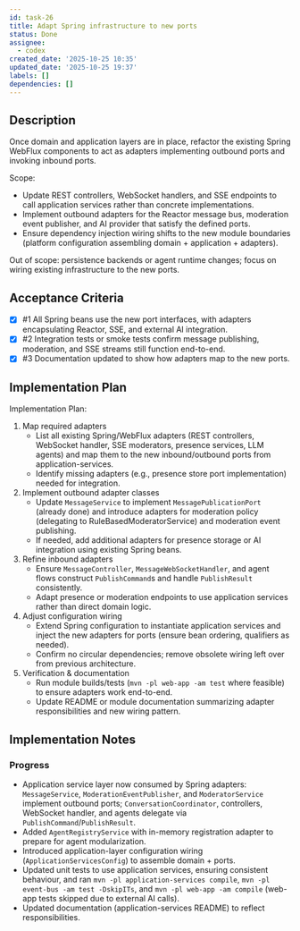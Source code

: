 ```yaml
---
id: task-26
title: Adapt Spring infrastructure to new ports
status: Done
assignee:
  - codex
created_date: '2025-10-25 10:35'
updated_date: '2025-10-25 19:37'
labels: []
dependencies: []
---
```


## Description

<!-- SECTION:DESCRIPTION:BEGIN -->
Once domain and application layers are in place, refactor the existing Spring WebFlux components to act as adapters implementing outbound ports and invoking inbound ports.

Scope:
- Update REST controllers, WebSocket handlers, and SSE endpoints to call application services rather than concrete implementations.
- Implement outbound adapters for the Reactor message bus, moderation event publisher, and AI provider that satisfy the defined ports.
- Ensure dependency injection wiring shifts to the new module boundaries (platform configuration assembling domain + application + adapters).

Out of scope: persistence backends or agent runtime changes; focus on wiring existing infrastructure to the new ports.
<!-- SECTION:DESCRIPTION:END -->

## Acceptance Criteria
<!-- AC:BEGIN -->
- [x] #1 All Spring beans use the new port interfaces, with adapters encapsulating Reactor, SSE, and external AI integration.
- [x] #2 Integration tests or smoke tests confirm message publishing, moderation, and SSE streams still function end-to-end.
- [x] #3 Documentation updated to show how adapters map to the new ports.
<!-- AC:END -->

## Implementation Plan

<!-- SECTION:PLAN:BEGIN -->
Implementation Plan:
1. Map required adapters
   - List all existing Spring/WebFlux adapters (REST controllers, WebSocket handler, SSE moderators, presence services, LLM agents) and map them to the new inbound/outbound ports from application-services.
   - Identify missing adapters (e.g., presence store port implementation) needed for integration.
2. Implement outbound adapter classes
   - Update `MessageService` to implement `MessagePublicationPort` (already done) and introduce adapters for moderation policy (delegating to RuleBasedModeratorService) and moderation event publishing.
   - If needed, add additional adapters for presence storage or AI integration using existing Spring beans.
3. Refine inbound adapters
   - Ensure `MessageController`, `MessageWebSocketHandler`, and agent flows construct `PublishCommand`s and handle `PublishResult` consistently.
   - Adapt presence or moderation endpoints to use application services rather than direct domain logic.
4. Adjust configuration wiring
   - Extend Spring configuration to instantiate application services and inject the new adapters for ports (ensure bean ordering, qualifiers as needed).
   - Confirm no circular dependencies; remove obsolete wiring left over from previous architecture.
5. Verification & documentation
   - Run module builds/tests (`mvn -pl web-app -am test` where feasible) to ensure adapters work end-to-end.
   - Update README or module documentation summarizing adapter responsibilities and new wiring pattern.
<!-- SECTION:PLAN:END -->

## Implementation Notes

<!-- SECTION:NOTES:BEGIN -->
### Progress
- Application service layer now consumed by Spring adapters: `MessageService`, `ModerationEventPublisher`, and `ModeratorService` implement outbound ports; `ConversationCoordinator`, controllers, WebSocket handler, and agents delegate via `PublishCommand`/`PublishResult`.
- Added `AgentRegistryService` with in-memory registration adapter to prepare for agent modularization.
- Introduced application-layer configuration wiring (`ApplicationServicesConfig`) to assemble domain + ports.
- Updated unit tests to use application services, ensuring consistent behaviour, and ran `mvn -pl application-services compile`, `mvn -pl event-bus -am test -DskipITs`, and `mvn -pl web-app -am compile` (web-app tests skipped due to external AI calls).
- Updated documentation (application-services README) to reflect responsibilities.
<!-- SECTION:NOTES:END -->
